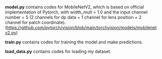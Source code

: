 __model.py__ contains codes for MobileNetV2, which is based on official implementation of Pytorch, with width_mult = 1.0 and the input channel number = 5 (2 channels for dp data + 1 channel for lens position + 2 channel for patch coordinate). (https://github.com/pytorch/vision/blob/main/torchvision/models/mobilenetv2.py)

__train.py__ contains codes for training the model and make predictions.

__load_data.py__ contains codes for loading my dataset.

